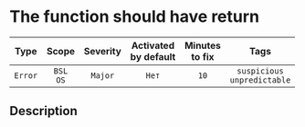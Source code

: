 # The function should have return

| Type | Scope | Severity | Activated<br/>by default | Minutes<br/>to fix | Tags |
| :-: | :-: | :-: | :-: | :-: | :-: |
| `Error` | `BSL`<br/>`OS` | `Major` | `Нет` | `10` | `suspicious`<br/>`unpredictable` |

<!-- Блоки выше заполняются автоматически, не трогать -->
## Description

